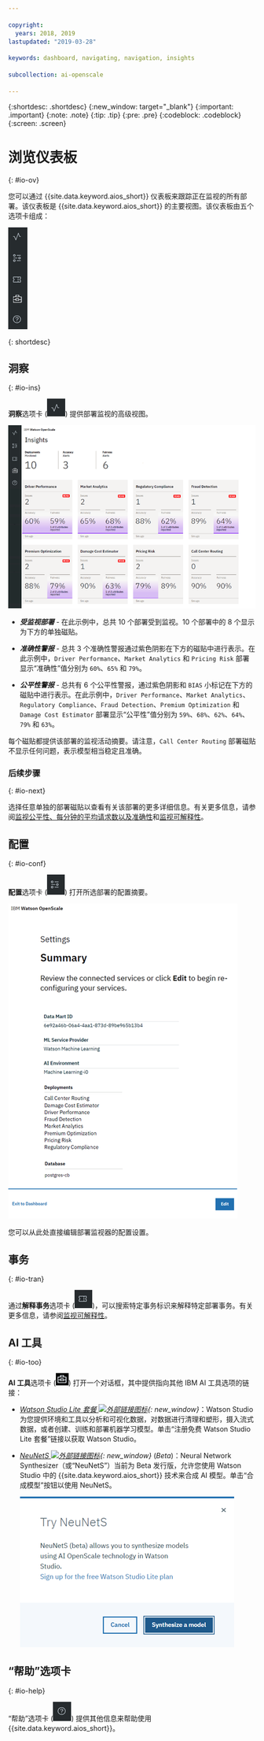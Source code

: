 ```yaml
---

copyright:
  years: 2018, 2019
lastupdated: "2019-03-28"

keywords: dashboard, navigating, navigation, insights

subcollection: ai-openscale

---
```


{:shortdesc: .shortdesc}
{:new_window: target="_blank"}
{:important: .important}
{:note: .note}
{:tip: .tip}
{:pre: .pre}
{:codeblock: .codeblock}
{:screen: .screen}

# 浏览仪表板
{: #io-ov}

您可以通过 {{site.data.keyword.aios_short}} 仪表板来跟踪正在监视的所有部署。该仪表板是 {{site.data.keyword.aios_short}} 的主要视图。该仪表板由五个选项卡组成：

  ![“洞察”选项卡](images/insight-tabs.png)

{: shortdesc}

## 洞察
{: #io-ins}

**洞察**选项卡 (![“洞察”仪表板](images/insight-dash-tab.png)) 提供部署监视的高级视图。

  ![“洞察”仪表板](images/insight-dashboard.png)

- ***受监视部署*** - 在此示例中，总共 10 个部署受到监视。10 个部署中的 8 个显示为下方的单独磁贴。

- ***准确性警报*** - 总共 3 个准确性警报通过紫色阴影在下方的磁贴中进行表示。在此示例中，`Driver Performance`、`Market Analytics` 和 `Pricing Risk` 部署显示“准确性”值分别为 `60%`、`65%` 和 `79%`。

- ***公平性警报*** - 总共有 6 个公平性警报，通过紫色阴影和 `BIAS` 小标记在下方的磁贴中进行表示。在此示例中，`Driver Performance`、`Market Analytics`、`Regulatory Compliance`、`Fraud Detection`、`Premium Optimization` 和 `Damage Cost Estimator` 部署显示“公平性”值分别为 `59%`、`68%`、`62%`、`64%`、`79%` 和 `63%`。

每个磁贴都提供该部署的监视活动摘要。请注意，`Call Center Routing` 部署磁贴不显示任何问题，表示模型相当稳定且准确。

### 后续步骤
{: #io-next}

选择任意单独的部署磁贴以查看有关该部署的更多详细信息。有关更多信息，请参阅[监视公平性、每分钟的平均请求数以及准确性](/docs/services/ai-openscale?topic=ai-openscale-it-ov)和[监视可解释性](/docs/services/ai-openscale?topic=ai-openscale-ie-ov)。

## 配置
{: #io-conf}

**配置**选项卡 (![“配置”选项卡](images/insight-config-tab.png)) 打开所选部署的配置摘要。

  ![配置摘要](images/insight-config-summary.png)

您可以从此处直接编辑部署监视器的配置设置。

## 事务
{: #io-tran}

通过**解释事务**选项卡 (![“解释事务”选项卡](images/insight-transact-tab.png))，可以搜索特定事务标识来解释特定部署事务。有关更多信息，请参阅[监视可解释性](/docs/services/ai-openscale?topic=ai-openscale-ie-ov)。

## AI 工具
{: #io-too}

**AI 工具**选项卡 (![“AI 工具”选项卡](images/aitools.png)) 打开一个对话框，其中提供指向其他 IBM AI 工具选项的链接：

- *[Watson Studio Lite 套餐 ![外部链接图标](../../icons/launch-glyph.svg "外部链接图标")](https://dataplatform.cloud.ibm.com/registration/stepone?apps=all&context=wdp){: new_window}*：Watson Studio 为您提供环境和工具以分析和可视化数据，对数据进行清理和塑形，摄入流式数据，或者创建、训练和部署机器学习模型。单击“注册免费 Watson Studio Lite 套餐”链接以获取 Watson Studio。

- *[NeuNetS ![外部链接图标](../../icons/launch-glyph.svg "外部链接图标")](https://dataplatform.cloud.ibm.com/ml/neunets){: new_window}* (*Beta*)：Neural Network Synthesizer（或“NeuNetS”）当前为 Beta 发行版，允许您使用 Watson Studio 中的 {{site.data.keyword.aios_short}} 技术来合成 AI 模型。单击“合成模型”按钮以使用 NeuNetS。

  ![NeuNetS 对话框](images/neunets-dialog.png)

## “帮助”选项卡
{: #io-help}

“帮助”选项卡 (![“事务”选项卡](images/insight-help-tab.png)) 提供其他信息来帮助使用 {{site.data.keyword.aios_short}}。
